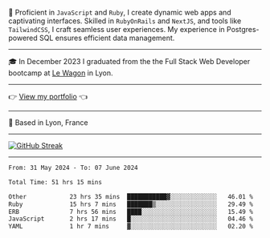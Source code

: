 📖 Proficient in `JavaScript` and `Ruby`, I create dynamic web apps and captivating interfaces. Skilled in `RubyOnRails` and `NextJS`, and tools like `TailwindCSS`, I craft seamless user experiences. My experience in Postgres-powered SQL ensures efficient data management.

***

🎓 In December 2023 I graduated from the the Full Stack Web Developer bootcamp at [Le Wagon](https://www.lewagon.com/) in Lyon.

***

👉 <a href="https://www.davidlau.dev/" target="_blank">View my portfolio</a> 👈

***

📍 Based in Lyon, France

***

[![GitHub Streak](https://streak-stats.demolab.com?user=kaimunlau&theme=github-dark&hide_border=true)](https://git.io/streak-stats)

***

<!--START_SECTION:waka-->

```txt
From: 31 May 2024 - To: 07 June 2024

Total Time: 51 hrs 15 mins

Other            23 hrs 35 mins  ███████████▓░░░░░░░░░░░░░   46.01 %
Ruby             15 hrs 7 mins   ███████▒░░░░░░░░░░░░░░░░░   29.49 %
ERB              7 hrs 56 mins   ████░░░░░░░░░░░░░░░░░░░░░   15.49 %
JavaScript       2 hrs 17 mins   █░░░░░░░░░░░░░░░░░░░░░░░░   04.46 %
YAML             1 hr 7 mins     ▓░░░░░░░░░░░░░░░░░░░░░░░░   02.20 %
```

<!--END_SECTION:waka-->
